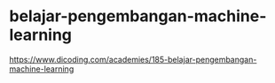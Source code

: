 # belajar-pengembangan-machine-learning
https://www.dicoding.com/academies/185-belajar-pengembangan-machine-learning
